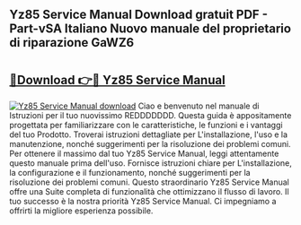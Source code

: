 ## Yz85 Service Manual Download gratuit PDF - Part-vSA Italiano Nuovo manuale del proprietario di riparazione GaWZ6

# <h2><a href="http://dfc0pl4.blite.top/?on=Yz85+Service+Manual">🔗Download 👉🔴 Yz85 Service Manual</a></h2>

[![Yz85 Service Manual download](https://i.imgur.com/lujVjoI.png)](http://dfc0pl4.blite.top/?on=Yz85+Service+Manual)
Ciao e benvenuto nel manuale di Istruzioni per il tuo nuovissimo REDDDDDDD. Questa guida è appositamente progettata per familiarizzare con le caratteristiche, le funzioni e i vantaggi del tuo Prodotto. Troverai istruzioni dettagliate per L'installazione, l'uso e la manutenzione, nonché suggerimenti per la risoluzione dei problemi comuni. Per ottenere il massimo dal tuo Yz85 Service Manual, leggi attentamente questo manuale prima dell'uso. Fornisce istruzioni chiare per L'installazione, la configurazione e il funzionamento, nonché suggerimenti per la risoluzione dei problemi comuni. Questo straordinario Yz85 Service Manual offre una Suite completa di funzionalità che ottimizzano il flusso di lavoro. Il tuo successo è la nostra priorità Yz85 Service Manual. Ci impegniamo a offrirti la migliore esperienza possibile.
